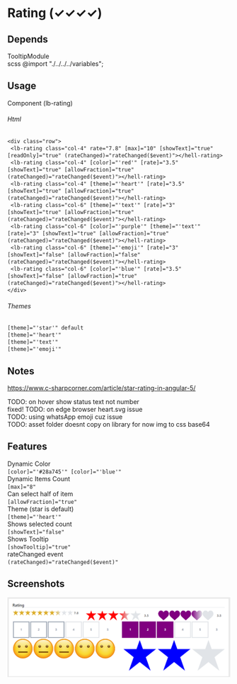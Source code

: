# Rating (✓✓✓✓)

## Depends
TooltipModule  
scss @import "./../../../variables";  

## Usage
Component (lb-rating)  

###### Html
```
<div class="row">
 <lb-rating class="col-4" rate="7.8" [max]="10" [showText]="true" [readOnly]="true" (rateChanged)="rateChanged($event)"></hell-rating>
 <lb-rating class="col-4" [color]="'red'" [rate]="3.5" [showText]="true" [allowFraction]="true" (rateChanged)="rateChanged($event)"></hell-rating>
 <lb-rating class="col-4" [theme]="'heart'" [rate]="3.5" [showText]="true" [allowFraction]="true" (rateChanged)="rateChanged($event)"></hell-rating>
 <lb-rating class="col-6" [theme]="'text'" [rate]="3" [showText]="true" [allowFraction]="true" (rateChanged)="rateChanged($event)"></hell-rating>
 <lb-rating class="col-6" [color]="'purple'" [theme]="'text'" [rate]="3" [showText]="true" [allowFraction]="true" (rateChanged)="rateChanged($event)"></hell-rating>
 <lb-rating class="col-6" [theme]="'emoji'" [rate]="3" [showText]="false" [allowFraction]="false" (rateChanged)="rateChanged($event)"></hell-rating>
 <lb-rating class="col-6" [color]="'blue'" [rate]="3.5" [showText]="false" [allowFraction]="true" (rateChanged)="rateChanged($event)"></hell-rating>
</div>
``` 

###### Themes
```
[theme]="'star'" default
[theme]="'heart'"
[theme]="'text'"
[theme]="'emoji'"
``` 
  
## Notes
https://www.c-sharpcorner.com/article/star-rating-in-angular-5/

TODO: on hover show status text not number  
fixed! TODO: on edge browser heart.svg issue  
TODO: using whatsApp emoji cuz issue  
TODO: asset folder doesnt copy on library for now img to css base64  

## Features
Dynamic Color  
`[color]="'#28a745'" [color]="'blue'"`   
Dynamic Items Count  
`[max]="8" `  
Can select half of item   
`[allowFraction]="true"`   
Theme (star is default)   
`[theme]="'heart'"`  
Shows selected count  
`[showText]="false"`  
Shows Tooltip  
`[showTooltip]="true"`  
rateChanged event  
`(rateChanged)="rateChanged($event)"`

## Screenshots
![](Screenshots/Rating.png)

